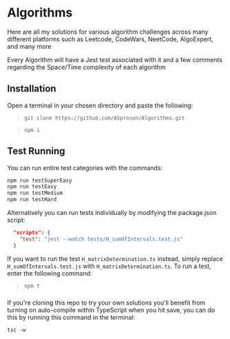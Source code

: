 # Algorithms

Here are all my solutions for various algorithm challenges across many different platforms such as Leetcode, CodeWars, NeetCode, AlgoExpert, and many more

Every Algorithm will have a Jest test associated with it and a few comments regarding the Space/Time complexity of each algorithm

## Installation

Open a terminal in your chosen directory and paste the following:

> `git clone https://github.com/ASproson/Algorithms.git`

> `npm i`

## Test Running

You can run entire test categories with the commands:

```bash
npm run testSuperEasy
npm run testEasy
npm run testMedium
npm run testHard
```

Alternatively you can run tests individually by modifying the package.json script:

```JSON
  "scripts": {
    "test": "jest --watch tests/H_sumOfIntervals.test.js"
  }
```

If you want to run the test `H_matrixDetermination.ts` instead, simply replace `H_sumOfIntervals.test.js` with `H_matrixDetermination.ts`. To run a test, enter the following command:

> `npm t`

###

If you're cloning this repo to try your own solutions you'll benefit from turning on auto-compile within TypeScript when you hit save, you can do this by running this command in the terminal:

`tsc -w`
